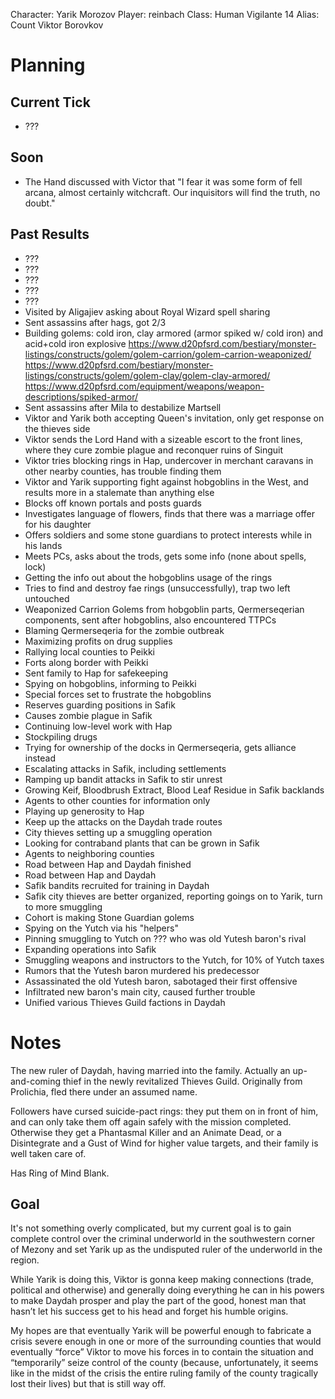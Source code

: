 Character: Yarik Morozov
Player: reinbach
Class: Human Vigilante 14
Alias: Count Viktor Borovkov

# Planning
## Current Tick
- ???
## Soon
- The Hand discussed with Victor that "I fear it was some form of fell arcana, almost certainly witchcraft. Our inquisitors will find the truth, no doubt."
## Past Results
- ???
- ???
- ???
- ???
- ???
- Visited by Aligajiev asking about Royal Wizard spell sharing
- Sent assassins after hags, got 2/3
- Building golems: cold iron, clay armored (armor spiked w/ cold iron) and acid+cold iron explosive
  https://www.d20pfsrd.com/bestiary/monster-listings/constructs/golem/golem-carrion/golem-carrion-weaponized/
  https://www.d20pfsrd.com/bestiary/monster-listings/constructs/golem/golem-clay/golem-clay-armored/
  https://www.d20pfsrd.com/equipment/weapons/weapon-descriptions/spiked-armor/
- Sent assassins after Mila to destabilize Martsell
- Viktor and Yarik both accepting Queen's invitation, only get response on the thieves side
- Viktor sends the Lord Hand with a sizeable escort to the front lines, where they cure zombie plague and reconquer ruins of Singuit
- Viktor tries blocking rings in Hap, undercover in merchant caravans in other nearby counties, has trouble finding them
- Viktor and Yarik supporting fight against hobgoblins in the West, and results more in a stalemate than anything else
- Blocks off known portals and posts guards
- Investigates language of flowers, finds that there was a marriage offer for his daughter
- Offers soldiers and some stone guardians to protect interests while in his lands
- Meets PCs, asks about the trods, gets some info (none about spells, lock)
- Getting the info out about the hobgoblins usage of the rings
- Tries to find and destroy fae rings (unsuccessfully), trap two left untouched
- Weaponized Carrion Golems from hobgoblin parts, Qermerseqerian components, sent after hobgoblins, also encountered TTPCs
- Blaming Qermerseqeria for the zombie outbreak
- Maximizing profits on drug supplies
- Rallying local counties to Peikki
- Forts along border with Peikki
- Sent family to Hap for safekeeping
- Spying on hobgoblins, informing to Peikki
- Special forces set to frustrate the hobgoblins
- Reserves guarding positions in Safik
- Causes zombie plague in Safik
- Continuing low-level work with Hap
- Stockpiling drugs
- Trying for ownership of the docks in Qermerseqeria, gets alliance instead
- Escalating attacks in Safik, including settlements
- Ramping up bandit attacks in Safik to stir unrest
- Growing Keif, Bloodbrush Extract, Blood Leaf Residue in Safik backlands
- Agents to other counties for information only
- Playing up generosity to Hap
- Keep up the attacks on the Daydah trade routes
- City thieves setting up a smuggling operation
- Looking for contraband plants that can be grown in Safik
- Agents to neighboring counties
- Road between Hap and Daydah finished
- Road between Hap and Daydah
- Safik bandits recruited for training in Daydah
- Safik city thieves are better organized, reporting goings on to Yarik, turn to more smuggling
- Cohort is making Stone Guardian golems
- Spying on the Yutch via his "helpers"
- Pinning smuggling to Yutch on ??? who was old Yutesh baron's rival
- Expanding operations into Safik
- Smuggling weapons and instructors to the Yutch, for 10% of Yutch taxes
- Rumors that the Yutesh baron murdered his predecessor
- Assassinated the old Yutesh baron, sabotaged their first offensive
- Infiltrated new baron's main city, caused further trouble
- Unified various Thieves Guild factions in Daydah

# Notes
The new ruler of Daydah, having married into the family. Actually an up-and-coming thief in the newly revitalized Thieves Guild. Originally from Prolichia, fled there under an assumed name.

Followers have cursed suicide-pact rings: they put them on in front of him, and can only take them off again safely with the mission completed. Otherwise they get a Phantasmal Killer and an Animate Dead, or a Disintegrate and a Gust of Wind for higher value targets, and their family is well taken care of.

Has Ring of Mind Blank.

## Goal
It's not something overly complicated, but my current goal is to gain complete control over the criminal underworld in the southwestern corner of Mezony and set Yarik up as the undisputed ruler of the underworld in the region.

While Yarik is doing this, Viktor is gonna keep making connections (trade, political and otherwise) and generally doing everything he can in his powers to make Daydah prosper and play the part of the good, honest man that hasn’t let his success get to his head and forget his humble origins.

My hopes are that eventually Yarik will be powerful enough to fabricate a crisis severe enough in one or more of the surrounding counties that would eventually “force” Viktor to move his forces in to contain the situation and “temporarily” seize control of the county (because, unfortunately, it seems like in the midst of the crisis the entire ruling family of the county tragically lost their lives) but that is still way off.
